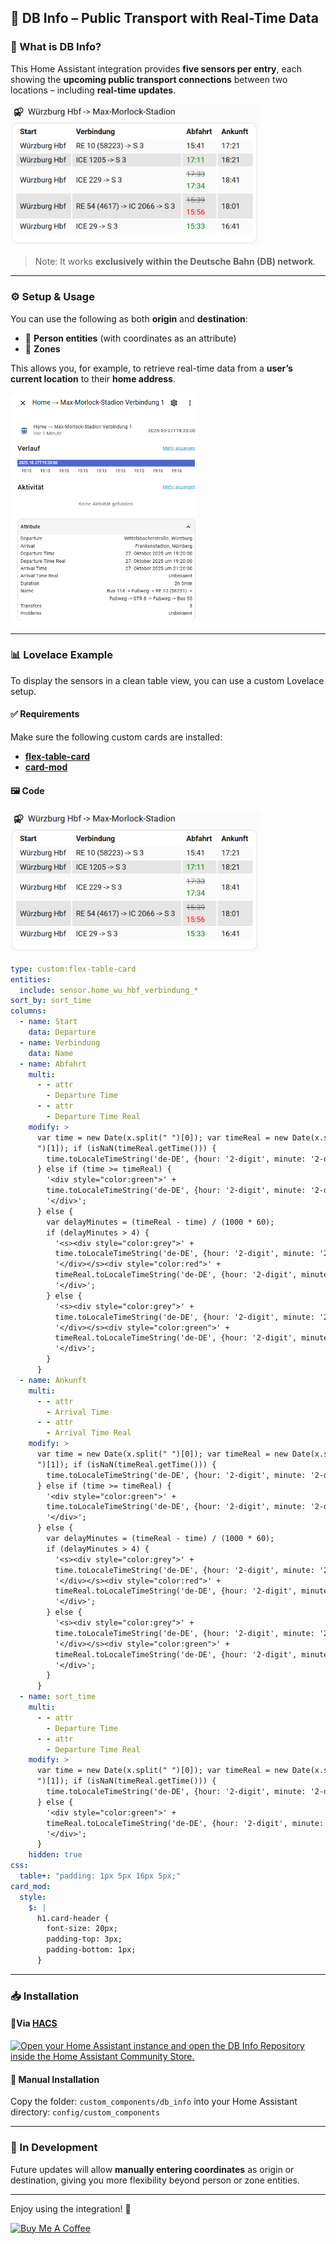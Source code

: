 ## 🚉 DB Info – Public Transport with Real-Time Data

### 📌 What is DB Info?

This Home Assistant integration provides **five sensors per entry**, each showing the **upcoming public transport connections** between two locations – including **real-time updates**.  

<img src="https://raw.githubusercontent.com/EiS94/db_info/main/images/table_example.png" alt="Table Example" width="400"/>

> Note: It works **exclusively within the Deutsche Bahn (DB) network**.


---

### ⚙️ Setup & Usage

You can use the following as both **origin** and **destination**:

- 🧍 **Person entities** (with coordinates as an attribute)  
- 📍 **Zones**

This allows you, for example, to retrieve real-time data from a **user’s current location** to their **home address**.

<img src="https://raw.githubusercontent.com/EiS94/db_info/main/images/sensor_example.png" alt="Sensor Example" width="300"/>

---

### 📊 Lovelace Example

To display the sensors in a clean table view, you can use a custom Lovelace setup.

#### ✅ Requirements

Make sure the following custom cards are installed:

- [**flex-table-card**](https://github.com/custom-cards/flex-table-card)  
- [**card-mod**](https://github.com/thomasloven/lovelace-card-mod)

#### 🖼️ Code

<img src="https://raw.githubusercontent.com/EiS94/db_info/main/images/table_example.png" alt="Table Example" width="400"/>

```yaml
type: custom:flex-table-card
entities:
  include: sensor.home_wu_hbf_verbindung_*
sort_by: sort_time
columns:
  - name: Start
    data: Departure
  - name: Verbindung
    data: Name
  - name: Abfahrt
    multi:
      - - attr
        - Departure Time
      - - attr
        - Departure Time Real
    modify: >
      var time = new Date(x.split(" ")[0]); var timeReal = new Date(x.split("
      ")[1]); if (isNaN(timeReal.getTime())) {
        time.toLocaleTimeString('de-DE', {hour: '2-digit', minute: '2-digit'});
      } else if (time >= timeReal) {
        '<div style="color:green">' +
        time.toLocaleTimeString('de-DE', {hour: '2-digit', minute: '2-digit'}) +
        '</div>';
      } else {
        var delayMinutes = (timeReal - time) / (1000 * 60);
        if (delayMinutes > 4) {
          '<s><div style="color:grey">' +
          time.toLocaleTimeString('de-DE', {hour: '2-digit', minute: '2-digit'}) +
          '</div></s><div style="color:red">' +
          timeReal.toLocaleTimeString('de-DE', {hour: '2-digit', minute: '2-digit'}) +
          '</div>';
        } else {
          '<s><div style="color:grey">' +
          time.toLocaleTimeString('de-DE', {hour: '2-digit', minute: '2-digit'}) +
          '</div></s><div style="color:green">' +
          timeReal.toLocaleTimeString('de-DE', {hour: '2-digit', minute: '2-digit'}) +
          '</div>';
        }
      }
  - name: Ankunft
    multi:
      - - attr
        - Arrival Time
      - - attr
        - Arrival Time Real
    modify: >
      var time = new Date(x.split(" ")[0]); var timeReal = new Date(x.split("
      ")[1]); if (isNaN(timeReal.getTime())) {
        time.toLocaleTimeString('de-DE', {hour: '2-digit', minute: '2-digit'});
      } else if (time >= timeReal) {
        '<div style="color:green">' +
        time.toLocaleTimeString('de-DE', {hour: '2-digit', minute: '2-digit'}) +
        '</div>';
      } else {
        var delayMinutes = (timeReal - time) / (1000 * 60);
        if (delayMinutes > 4) {
          '<s><div style="color:grey">' +
          time.toLocaleTimeString('de-DE', {hour: '2-digit', minute: '2-digit'}) +
          '</div></s><div style="color:red">' +
          timeReal.toLocaleTimeString('de-DE', {hour: '2-digit', minute: '2-digit'}) +
          '</div>';
        } else {
          '<s><div style="color:grey">' +
          time.toLocaleTimeString('de-DE', {hour: '2-digit', minute: '2-digit'}) +
          '</div></s><div style="color:green">' +
          timeReal.toLocaleTimeString('de-DE', {hour: '2-digit', minute: '2-digit'}) +
          '</div>';
        }
      }
  - name: sort_time
    multi:
      - - attr
        - Departure Time
      - - attr
        - Departure Time Real
    modify: >
      var time = new Date(x.split(" ")[0]); var timeReal = new Date(x.split("
      ")[1]); if (isNaN(timeReal.getTime())) {
        time.toLocaleTimeString('de-DE', {hour: '2-digit', minute: '2-digit'});
      } else {
        '<div style="color:green">' +
        timeReal.toLocaleTimeString('de-DE', {hour: '2-digit', minute: '2-digit'}) +
        '</div>';
      }
    hidden: true
css:
  table+: "padding: 1px 5px 16px 5px;"
card_mod:
  style:
    $: |
      h1.card-header {
        font-size: 20px;
        padding-top: 3px;
        padding-bottom: 1px; 
      }
```

---

### 📥 Installation

#### 🔹Via [HACS](https://hacs.xyz/) 
<a href="https://my.home-assistant.io/redirect/hacs_repository/?owner=EiS94&repository=db_info&category=integration" target="_blank"><img src="https://my.home-assistant.io/badges/hacs_repository.svg" alt="Open your Home Assistant instance and open the DB Info Repository inside the Home Assistant Community Store." /></a>


#### 🔹 Manual Installation
Copy the folder: `custom_components/db_info` into your Home Assistant directory: `config/custom_components`

---

### 🔧 In Development

Future updates will allow **manually entering coordinates** as origin or destination, giving you more flexibility beyond person or zone entities.

---

Enjoy using the integration! 🚆

<a href="https://www.buymeacoffee.com/eis94" target="_blank"><img src="https://cdn.buymeacoffee.com/buttons/default-orange.png" alt="Buy Me A Coffee" height="41" width="174"></a>
